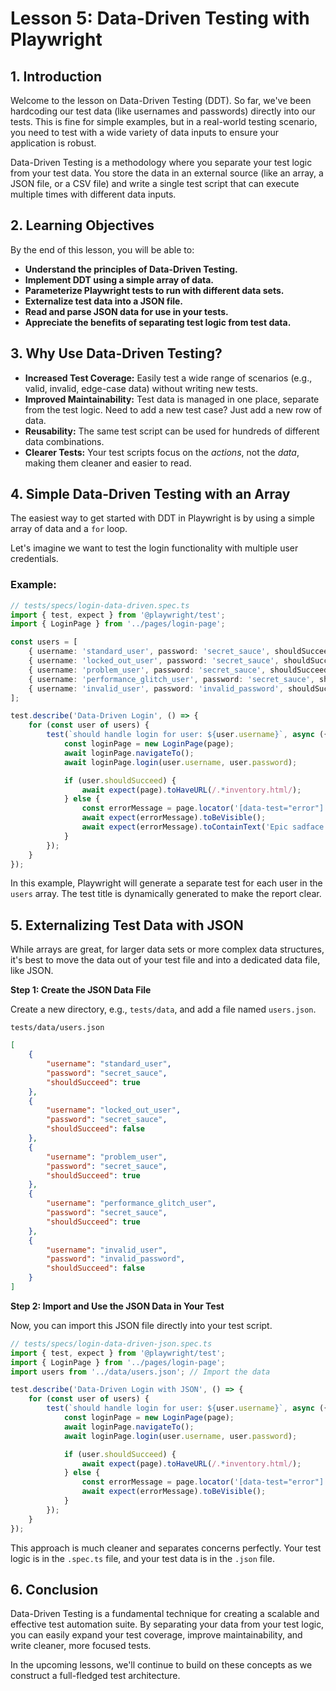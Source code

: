 # Lesson 5: Data-Driven Testing with Playwright

## 1. Introduction

Welcome to the lesson on Data-Driven Testing (DDT). So far, we've been hardcoding our test data (like usernames and passwords) directly into our tests. This is fine for simple examples, but in a real-world testing scenario, you need to test with a wide variety of data inputs to ensure your application is robust.

Data-Driven Testing is a methodology where you separate your test logic from your test data. You store the data in an external source (like an array, a JSON file, or a CSV file) and write a single test script that can execute multiple times with different data inputs.

## 2. Learning Objectives

By the end of this lesson, you will be able to:

-   **Understand the principles of Data-Driven Testing.**
-   **Implement DDT using a simple array of data.**
-   **Parameterize Playwright tests to run with different data sets.**
-   **Externalize test data into a JSON file.**
-   **Read and parse JSON data for use in your tests.**
-   **Appreciate the benefits of separating test logic from test data.**

## 3. Why Use Data-Driven Testing?

-   **Increased Test Coverage:** Easily test a wide range of scenarios (e.g., valid, invalid, edge-case data) without writing new tests.
-   **Improved Maintainability:** Test data is managed in one place, separate from the test logic. Need to add a new test case? Just add a new row of data.
-   **Reusability:** The same test script can be used for hundreds of different data combinations.
-   **Clearer Tests:** Your test scripts focus on the *actions*, not the *data*, making them cleaner and easier to read.

## 4. Simple Data-Driven Testing with an Array

The easiest way to get started with DDT in Playwright is by using a simple array of data and a `for` loop.

Let's imagine we want to test the login functionality with multiple user credentials.

### Example:

```typescript
// tests/specs/login-data-driven.spec.ts
import { test, expect } from '@playwright/test';
import { LoginPage } from '../pages/login-page';

const users = [
    { username: 'standard_user', password: 'secret_sauce', shouldSucceed: true },
    { username: 'locked_out_user', password: 'secret_sauce', shouldSucceed: false },
    { username: 'problem_user', password: 'secret_sauce', shouldSucceed: true },
    { username: 'performance_glitch_user', password: 'secret_sauce', shouldSucceed: true },
    { username: 'invalid_user', password: 'invalid_password', shouldSucceed: false },
];

test.describe('Data-Driven Login', () => {
    for (const user of users) {
        test(`should handle login for user: ${user.username}`, async ({ page }) => {
            const loginPage = new LoginPage(page);
            await loginPage.navigateTo();
            await loginPage.login(user.username, user.password);

            if (user.shouldSucceed) {
                await expect(page).toHaveURL(/.*inventory.html/);
            } else {
                const errorMessage = page.locator('[data-test="error"]');
                await expect(errorMessage).toBeVisible();
                await expect(errorMessage).toContainText('Epic sadface:');
            }
        });
    }
});
```

In this example, Playwright will generate a separate test for each user in the `users` array. The test title is dynamically generated to make the report clear.

## 5. Externalizing Test Data with JSON

While arrays are great, for larger data sets or more complex data structures, it's best to move the data out of your test file and into a dedicated data file, like JSON.

**Step 1: Create the JSON Data File**

Create a new directory, e.g., `tests/data`, and add a file named `users.json`.

`tests/data/users.json`

```json
[
    {
        "username": "standard_user",
        "password": "secret_sauce",
        "shouldSucceed": true
    },
    {
        "username": "locked_out_user",
        "password": "secret_sauce",
        "shouldSucceed": false
    },
    {
        "username": "problem_user",
        "password": "secret_sauce",
        "shouldSucceed": true
    },
    {
        "username": "performance_glitch_user",
        "password": "secret_sauce",
        "shouldSucceed": true
    },
    {
        "username": "invalid_user",
        "password": "invalid_password",
        "shouldSucceed": false
    }
]
```

**Step 2: Import and Use the JSON Data in Your Test**

Now, you can import this JSON file directly into your test script.

```typescript
// tests/specs/login-data-driven-json.spec.ts
import { test, expect } from '@playwright/test';
import { LoginPage } from '../pages/login-page';
import users from '../data/users.json'; // Import the data

test.describe('Data-Driven Login with JSON', () => {
    for (const user of users) {
        test(`should handle login for user: ${user.username}`, async ({ page }) => {
            const loginPage = new LoginPage(page);
            await loginPage.navigateTo();
            await loginPage.login(user.username, user.password);

            if (user.shouldSucceed) {
                await expect(page).toHaveURL(/.*inventory.html/);
            } else {
                const errorMessage = page.locator('[data-test="error"]');
                await expect(errorMessage).toBeVisible();
            }
        });
    }
});
```

This approach is much cleaner and separates concerns perfectly. Your test logic is in the `.spec.ts` file, and your test data is in the `.json` file.

## 6. Conclusion

Data-Driven Testing is a fundamental technique for creating a scalable and effective test automation suite. By separating your data from your test logic, you can easily expand your test coverage, improve maintainability, and write cleaner, more focused tests.

In the upcoming lessons, we'll continue to build on these concepts as we construct a full-fledged test architecture.